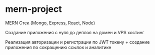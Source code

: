 # mern-project

 MERN Стек (Mongo, Express, React, Node)
 
Создание приложения с нуля до деплоя на домен и VPS хостинг

Реализация авторизации и регистрации по JWT токену + создание приложения по сокращению ссылок и аналитике
